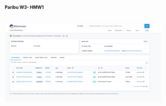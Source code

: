 **Paribu W3- HMW1**

<br>

<p align="center">
  <img width="500" src="contract.png">
  <br>
</p>

<br>